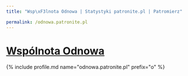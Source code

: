 ```yaml
---
title: "Wsp\xF3lnota Odnowa | Statystyki patronite.pl | Patromierz"

permalink: /odnowa.patronite.pl
---
```


# [Wspólnota Odnowa](https://patronite.pl/odnowa.patronite.pl)

{% include profile.md name="odnowa.patronite.pl" prefix="o" %}
